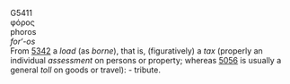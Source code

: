 <body>
  <p>G5411<br>  φόρος  <br> phoros  <br><i>for‘-os </i><br>From <a href="g5342.htm">5342</a>  a <i>load</i> (as <i>borne</i>), that is, (figuratively) a <i>tax</i> (properly an individual <i>assessment</i> on persons or property; whereas <a href="g5056.htm">5056</a> is usually a general <i>toll</i> on goods or travel): - tribute.<br></p>
 </body>